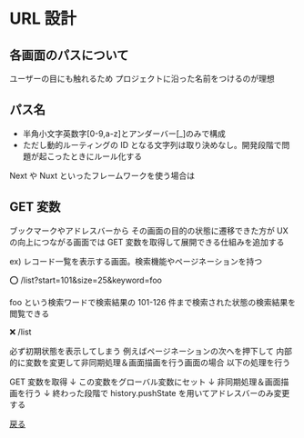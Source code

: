 # URL 設計

## 各画面のパスについて

ユーザーの目にも触れるため
プロジェクトに沿った名前をつけるのが理想

## パス名

- 半角小文字英数字[0-9,a-z]とアンダーバー[_]のみで構成
- ただし動的ルーティングの ID となる文字列は取り決めなし。開発段階で問題が起こったときにルール化する

Next や Nuxt といったフレームワークを使う場合は

## GET 変数

ブックマークやアドレスバーから
その画面の目的の状態に遷移できた方が UX の向上につながる画面では
GET 変数を取得して展開できる仕組みを追加する

ex) レコード一覧を表示する画面。検索機能やページネーションを持つ

⭕️
/list?start=101&size=25&keyword=foo

foo という検索ワードで検索結果の 101-126 件まで検索された状態の検索結果を閲覧できる

❌
/list

必ず初期状態を表示してしまう
例えばページネーションの次へを押下して
内部的に変数を変更して非同期処理＆画面描画を行う画面の場合
以下の処理を行う

GET 変数を取得
↓
この変数をグローバル変数にセット
↓
非同期処理＆画面描画を行う
↓
終わった段階で history.pushState を用いてアドレスバーのみ変更する

[戻る](../index.md)
